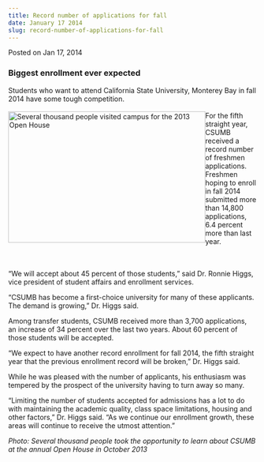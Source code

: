 ```yaml
---
title: Record number of applications for fall
date: January 17 2014
slug: record-number-of-applications-for-fall
---
```





<span class="date">Posted on Jan 17, 2014    </span>
<h3>Biggest enrollment ever expected&#xA0;</h3>
<p>Students who want to attend California State University,
Monterey Bay in fall 2014 have some tough competition.<br>
<br>
<img alt="Several thousand people visited campus for the 2013 Open House" src="http://news.csumb.edu/sites/default/files/65/attachments/news/images/open_house_2013_0.jpg" style="float:left; width:400px; height:266px">For the fifth
straight year, CSUMB received a record number of freshmen
applications.<br>
Freshmen hoping to enroll in fall 2014 submitted more than 14,800
applications, 6.4 percent more than last year.</br></img></br></br></p>
<p>&#x201C;We will accept about 45 percent of those students,&#x201D; said Dr.
Ronnie Higgs, vice president of student affairs and enrollment
services.</p>
<p>&#x201C;CSUMB has become a first-choice university for many of these
applicants. The demand is growing,&#x201D; Dr. Higgs said.</p>
<p>Among transfer students, CSUMB received more than 3,700
applications, an increase of 34 percent over the last two years.
About 60 percent of those students will be accepted.</p>
<p>&#x201C;We expect to have another record enrollment for fall 2014, the
fifth straight year that the previous enrollment record will be
broken,&#x201D; Dr. Higgs said.</p>
<p>While he was pleased with the number of applicants, his
enthusiasm was tempered by the prospect of the university having to
turn away so many.</p>
<p>&#x201C;Limiting the number of students accepted for admissions has a
lot to do with maintaining the academic quality, class space
limitations, housing and other factors,&#x201D; Dr. Higgs said. &#x201C;As we
continue our enrollment growth, these areas will continue to
receive the utmost attention.&#x201D;</p>
<p class="small"><em>Photo: Several thousand people took the
opportunity to learn about CSUMB at the annual Open House in
October 2013</em></p>





